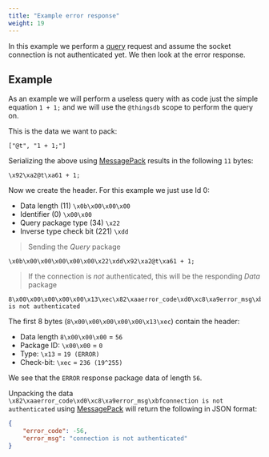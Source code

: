 ```yaml
---
title: "Example error response"
weight: 19
---
```


In this example we perform a [query](../query) request and assume the socket connection is not authenticated yet.
We then look at the error response.

## Example

As an example we will perform a useless query with as code just the simple equation `1 + 1;` and we will use the `@thingsdb` scope to perform the query on.

This is the data we want to pack:

`["@t", "1 + 1;"]`

Serializing the above using [MessagePack](https://msgpack.org) results in the following `11` bytes:

`\x92\xa2@t\xa61 + 1;`

Now we create the header. For this example we just use Id 0:

- Data length (11) `\x0b\x00\x00\x00`
- Identifier (0) `\x00\x00`
- Query package type (34) `\x22`
- Inverse type check bit (221) `\xdd`

> Sending the *Query* package

```none
\x0b\x00\x00\x00\x00\x00\x22\xdd\x92\xa2@t\xa61 + 1;
```

> If the connection is *not* authenticated, this will be the responding *Data* package

```none
8\x00\x00\x00\x00\x00\x13\xec\x82\xaaerror_code\xd0\xc8\xa9error_msg\xbfconnection is not authenticated
```

The first 8 bytes (`8\x00\x00\x00\x00\x00\x13\xec`) contain the header:

- Data length `8\x00\x00\x00` = `56`
- Package ID: `\x00\x00` = `0`
- Type: `\x13` = `19 (ERROR)`
- Check-bit: `\xec` = `236 (19^255)`

We see that the `ERROR` response package data of length `56`.

Unpacking the data `\x82\xaaerror_code\xd0\xc8\xa9error_msg\xbfconnection is not authenticated` using [MessagePack](https://msgpack.org) will return the following in JSON format:

```json
{
    "error_code": -56,
    "error_msg": "connection is not authenticated"
}
```
